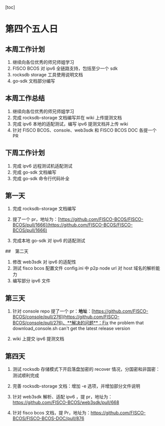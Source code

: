 [toc]

# 第四个五人日

## 本周工作计划

1. 继续向各位优秀的师兄师姐学习
2. FISCO BCOS 对 ipv6 全链路支持，包括至少一个 sdk
3. rocksdb storage 工具使用说明文档
4. go-sdk 文档部分编写

## 本周工作总结

1. 继续向各位优秀的师兄师姐学习
2. 完成 rocksdb-storage 文档编写并在 wiki 上传提测文档
3. 完成 ipv6 本地的适配测试，编写 ipv6 提测文档并上传 wiki
4. 针对 FISCO BCOS、console、web3sdk 和 FISCO BCOS DOC 各提一个 PR 

## 下周工作计划

1. 完成 ipv6 远程测试机适配测试
2. 完成 go-sdk 文档编写
3. 完成 go-sdk 命令行代码补全

## 第一天

1. 完成 rocksdb-storage 文档编写

2. 提了一个 pr，地址为：[https://github.com/FISCO-BCOS/FISCO-BCOS/pull/1666](https://github.com/FISCO-BCOS/FISCO-BCOS/pull/1666)
3. 完成本地 go-sdk 对 ipv6 的适配测试

##　第二天

1. 修改 web3sdk 对 ipv6 的适配性
2. 测试 fisco bcos 配置文件 config.ini 中 p2p node url 对 host 域名的解析能力
3. 编写部分 ipv6 文件

## 第三天

1. 针对 console repo 提了一个 pr：**地址**：[https://github.com/FISCO-BCOS/console/pull/276](https://github.com/FISCO-BCOS/console/pull/276)、**解决的问题**：Fix the problem that download_console.sh can't get the latest release version

2. wiki 上提交 ipv6 提测文档

## 第四天

1. 测试 rocksdb 存储模式下开启落盘加密的 recover 情况，分国密和非国密：测试顺利完成

2. 完善 rocksdb-storage 文档：增加 -e 选项，并增加部分文件说明

3. 针对 web3sdk 解析、适配 ipv6 ，提 pr，地址为：https://github.com/FISCO-BCOS/web3sdk/pull/668

4. 针对 fisco bcos 文档，提 Pr，地址为：https://github.com/FISCO-BCOS/FISCO-BCOS-DOC/pull/876